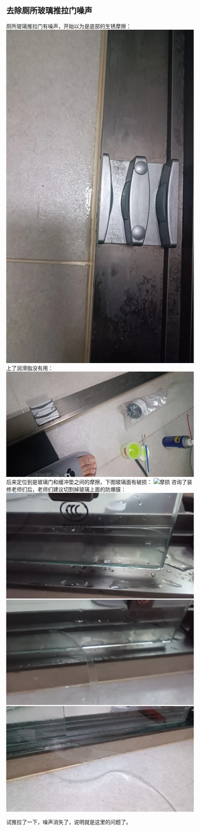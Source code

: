 ## 去除厕所玻璃推拉门噪声
厕所玻璃推拉门有噪声，开始以为是底部的生锈摩擦：
![摩擦](../images/3-维修家具/00-去除厕所玻璃推拉门噪声/摩擦.webp)
上了润滑脂没有用：
![上润滑](../images/3-维修家具/00-去除厕所玻璃推拉门噪声/上润滑.webp)
后来定位到是玻璃门和缓冲垫之间的摩擦，下图玻璃面有破损：
![摩损](../images/3-维修家具/00-去除厕所玻璃推拉门噪声/摩损.webp)
咨询了装修老师们后，老师们建议切割掉玻璃上面的防爆膜：
![切割](../images/3-维修家具/00-去除厕所玻璃推拉门噪声/切割.webp)
![切割1](../images/3-维修家具/00-去除厕所玻璃推拉门噪声/切割1.webp)
![切割2](../images/3-维修家具/00-去除厕所玻璃推拉门噪声/切割2.webp)

试推拉了一下，噪声消失了，说明就是这里的问题了。